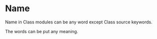 # Name

Name in Class modules can be any word except Class source keywords.

The words can be put any meaning.